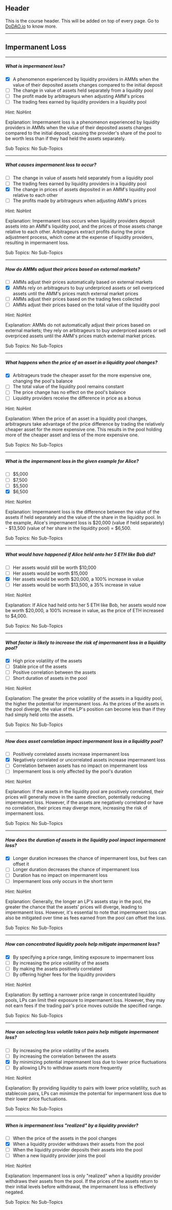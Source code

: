 ## Header
This is the course header. This will be added on top of every page. Go to [DoDAO.io](https://www.dodao.io) to know more.

 ---
 
 ## Impermanent Loss
 
 
---

##### What is impermanent loss?  

- [x]  A phenomenon experienced by liquidity providers in AMMs when the value of their deposited assets changes compared to the initial deposit
- [ ]  The change in value of assets held separately from a liquidity pool
- [ ]  The profit made by arbitrageurs when adjusting AMM's prices
- [ ]  The trading fees earned by liquidity providers in a liquidity pool
  
Hint: NoHint
         
Explanation: Impermanent loss is a phenomenon experienced by liquidity providers in AMMs when the value of their deposited assets changes compared to the initial deposit, causing the provider's share of the pool to be worth less than if they had held the assets separately.

Sub Topics: No Sub-Topics
 

---

##### What causes impermanent loss to occur?  

- [ ]  The change in value of assets held separately from a liquidity pool
- [ ]  The trading fees earned by liquidity providers in a liquidity pool
- [x]  The change in prices of assets deposited in an AMM's liquidity pool relative to each other
- [ ]  The profits made by arbitrageurs when adjusting AMM's prices
  
Hint: NoHint
         
Explanation: Impermanent loss occurs when liquidity providers deposit assets into an AMM's liquidity pool, and the prices of those assets change relative to each other. Arbitrageurs extract profits during the price adjustment process, which come at the expense of liquidity providers, resulting in impermanent loss.

Sub Topics: No Sub-Topics
 

---

##### How do AMMs adjust their prices based on external markets?  

- [ ]  AMMs adjust their prices automatically based on external markets
- [x]  AMMs rely on arbitrageurs to buy underpriced assets or sell overpriced assets until the AMM's prices match external market prices
- [ ]  AMMs adjust their prices based on the trading fees collected
- [ ]  AMMs adjust their prices based on the total value of the liquidity pool
  
Hint: NoHint
         
Explanation: AMMs do not automatically adjust their prices based on external markets; they rely on arbitrageurs to buy underpriced assets or sell overpriced assets until the AMM's prices match external market prices.

Sub Topics: No Sub-Topics
 

---

##### What happens when the price of an asset in a liquidity pool changes?  

- [x]  Arbitrageurs trade the cheaper asset for the more expensive one, changing the pool's balance
- [ ]  The total value of the liquidity pool remains constant
- [ ]  The price change has no effect on the pool's balance
- [ ]  Liquidity providers receive the difference in price as a bonus
  
Hint: NoHint
         
Explanation: When the price of an asset in a liquidity pool changes, arbitrageurs take advantage of the price difference by trading the relatively cheaper asset for the more expensive one. This results in the pool holding more of the cheaper asset and less of the more expensive one.

Sub Topics: No Sub-Topics
 

---

##### What is the impermanent loss in the given example for Alice?  

- [ ]  $5,000
- [ ]  $7,500
- [ ]  $5,500
- [x]  $6,500
  
Hint: NoHint
         
Explanation: Impermanent loss is the difference between the value of the assets if held separately and the value of the share in the liquidity pool. In the example, Alice's impermanent loss is $20,000 (value if held separately) - $13,500 (value of her share in the liquidity pool) = $6,500.

Sub Topics: No Sub-Topics
 

---

##### What would have happened if Alice held onto her 5 ETH like Bob did?  

- [ ]  Her assets would still be worth $10,000
- [ ]  Her assets would be worth $15,000
- [x]  Her assets would be worth $20,000, a 100% increase in value
- [ ]  Her assets would be worth $13,500, a 35% increase in value
  
Hint: NoHint
         
Explanation: If Alice had held onto her 5 ETH like Bob, her assets would now be worth $20,000, a 100% increase in value, as the price of ETH increased to $4,000.

Sub Topics: No Sub-Topics
 

---

##### What factor is likely to increase the risk of impermanent loss in a liquidity pool?  

- [x]  High price volatility of the assets
- [ ]  Stable price of the assets
- [ ]  Positive correlation between the assets
- [ ]  Short duration of assets in the pool
  
Hint: NoHint
         
Explanation: The greater the price volatility of the assets in a liquidity pool, the higher the potential for impermanent loss. As the prices of the assets in the pool diverge, the value of the LP's position can become less than if they had simply held onto the assets.

Sub Topics: No Sub-Topics
 

---

##### How does asset correlation impact impermanent loss in a liquidity pool?  

- [ ]  Positively correlated assets increase impermanent loss
- [x]  Negatively correlated or uncorrelated assets increase impermanent loss
- [ ]  Correlation between assets has no impact on impermanent loss
- [ ]  Impermanent loss is only affected by the pool's duration
  
Hint: NoHint
         
Explanation: If the assets in the liquidity pool are positively correlated, their prices will generally move in the same direction, potentially reducing impermanent loss. However, if the assets are negatively correlated or have no correlation, their prices may diverge more, increasing the risk of impermanent loss.

Sub Topics: No Sub-Topics
 

---

##### How does the duration of assets in the liquidity pool impact impermanent loss?  

- [x]  Longer duration increases the chance of impermanent loss, but fees can offset it
- [ ]  Longer duration decreases the chance of impermanent loss
- [ ]  Duration has no impact on impermanent loss
- [ ]  Impermanent loss only occurs in the short term
  
Hint: NoHint
         
Explanation: Generally, the longer an LP's assets stay in the pool, the greater the chance that the assets' prices will diverge, leading to impermanent loss. However, it's essential to note that impermanent loss can also be mitigated over time as fees earned from the pool can offset the loss.

Sub Topics: No Sub-Topics
 

---

##### How can concentrated liquidity pools help mitigate impermanent loss?  

- [x]  By specifying a price range, limiting exposure to impermanent loss
- [ ]  By increasing the price volatility of the assets
- [ ]  By making the assets positively correlated
- [ ]  By offering higher fees for the liquidity providers
  
Hint: NoHint
         
Explanation: By setting a narrower price range in concentrated liquidity pools, LPs can limit their exposure to impermanent loss. However, they may not earn fees if the trading pair's price moves outside the specified range.

Sub Topics: No Sub-Topics
 

---

##### How can selecting less volatile token pairs help mitigate impermanent loss?  

- [ ]  By increasing the price volatility of the assets
- [ ]  By increasing the correlation between the assets
- [x]  By minimizing potential impermanent loss due to lower price fluctuations
- [ ]  By allowing LPs to withdraw assets more frequently
  
Hint: NoHint
         
Explanation: By providing liquidity to pairs with lower price volatility, such as stablecoin pairs, LPs can minimize the potential for impermanent loss due to their lower price fluctuations.

Sub Topics: No Sub-Topics
 

---

##### When is impermanent loss "realized" by a liquidity provider?  

- [ ]  When the price of the assets in the pool changes
- [x]  When a liquidity provider withdraws their assets from the pool
- [ ]  When the liquidity provider deposits their assets into the pool
- [ ]  When a new liquidity provider joins the pool
  
Hint: NoHint
         
Explanation: Impermanent loss is only "realized" when a liquidity provider withdraws their assets from the pool. If the prices of the assets return to their initial levels before withdrawal, the impermanent loss is effectively negated.

Sub Topics: No Sub-Topics
 
